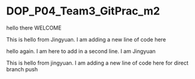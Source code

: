 # DOP_P04_Team3_GitPrac_m2

hello there WELCOME

This is hello from Jingyuan. I am adding a new line of code here

hello again. I am here to add in a second line. I am Jingyuan

This is hello from jingyuan. I am adding a new line of code here for direct branch push

